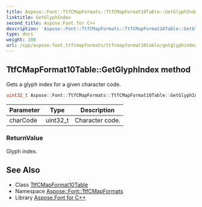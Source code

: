 ```yaml
---
title: Aspose::Font::TtfCMapFormats::TtfCMapFormat10Table::GetGlyphIndex method
linktitle: GetGlyphIndex
second_title: Aspose.Font for C++
description: 'Aspose::Font::TtfCMapFormats::TtfCMapFormat10Table::GetGlyphIndex method. Gets a glyph index for a given character code in C++.'
type: docs
weight: 100
url: /cpp/aspose.font.ttfcmapformats/ttfcmapformat10table/getglyphindex/
---
```

## TtfCMapFormat10Table::GetGlyphIndex method


Gets a glyph index for a given character code.

```cpp
uint32_t Aspose::Font::TtfCMapFormats::TtfCMapFormat10Table::GetGlyphIndex(uint32_t charCode) override
```


| Parameter | Type | Description |
| --- | --- | --- |
| charCode | uint32_t | Character code. |

### ReturnValue

Glyph index.

## See Also

* Class [TtfCMapFormat10Table](../)
* Namespace [Aspose::Font::TtfCMapFormats](../../)
* Library [Aspose.Font for C++](../../../)
